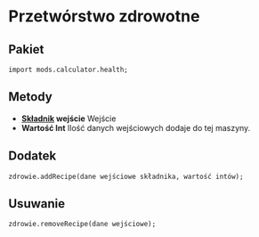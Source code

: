 # Przetwórstwo zdrowotne

## Pakiet
```zenscript
import mods.calculator.health;
```

## Metody

- **[Składnik](/Vanilla/Variable_Types/IIngredient/) wejście** Wejście
- **Wartość Int** Ilość danych wejściowych dodaje do tej maszyny.

## Dodatek
```zenscript
zdrowie.addRecipe(dane wejściowe składnika, wartość intów);
```

## Usuwanie
```zenscript
zdrowie.removeRecipe(dane wejściowe);
```